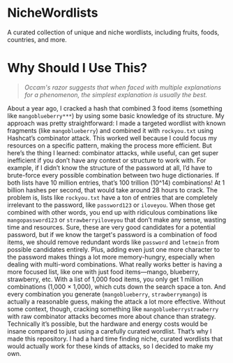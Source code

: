 # NicheWordlists
A curated collection of unique and niche wordlists, including fruits, foods, countries, and more.

# Why Should I Use This?
> *Occam's razor suggests that when faced with multiple explanations for a phenomenon, the simplest explanation is usually the best.*

About a year ago, I cracked a hash that combined 3 food items (something like `mangoblueberry***`) by using some basic knowledge of its structure. My approach was pretty straightforward: I made a targeted wordlist with known fragments (like `mangoblueberry`) and combined it with `rockyou.txt` using Hashcat’s combinator attack. This worked well because I could focus my resources on a specific pattern, making the process more efficient. But here’s the thing I learned: combinator attacks, while useful, can get super inefficient if you don’t have any context or structure to work with. For example, if I didn’t know the structure of the password at all, I’d have to brute-force every possible combination between two huge dictionaries. If both lists have 10 million entries, that’s 100 trillion (10^14) combinations! At 1 billion hashes per second, that would take around 28 hours to crack. The problem is, lists like `rockyou.txt` have a ton of entries that are completely irrelevant to the password, like `password123` or `iloveyou`. When those get combined with other words, you end up with ridiculous combinations like `mangopassword123` or `strawberryiloveyou` that don’t make any sense, wasting time and resources. Sure, these are very good candidates for a potential password, but if we know the target's password is a combination of food items, we should remove redundant words like `password` and `letmein` from possible candidates entirely. Plus, adding even just one more character to the password makes things a lot more memory-hungry, especially when dealing with multi-word combinations. What really works better is having a more focused list, like one with just food items—mango, blueberry, strawberry, etc. With a list of 1,000 food items, you only get 1 million combinations (1,000 × 1,000), which cuts down the search space a ton. And every combination you generate (`mangoblueberry`, `strawberrymango`) is actually a reasonable guess, making the attack a lot more effective. Without some context, though, cracking something like `mangoblueberrystrawberry` with raw combinator attacks becomes more about chance than strategy. Technically it’s possible, but the hardware and energy costs would be insane compared to just using a carefully curated wordlist. That’s why I made this repository. I had a hard time finding niche, curated wordlists that would actually work for these kinds of attacks, so I decided to make my own.
